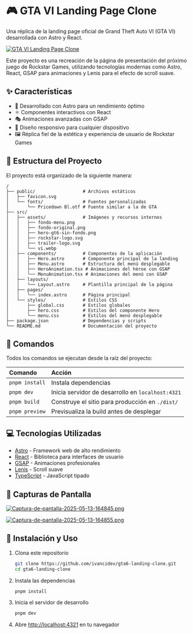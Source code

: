 # 🎮 GTA VI Landing Page Clone

Una réplica de la landing page oficial de Grand Theft Auto VI (GTA VI) desarrollada con Astro y React.

[![GTA VI Landing Page Clone](https://i.postimg.cc/XNK32rgs/Captura-de-pantalla-2025-05-13-164819.png)](https://postimg.cc/CdKW5LX8)

Este proyecto es una recreación de la página de presentación del próximo juego de Rockstar Games, utilizando tecnologías modernas como Astro, React, GSAP para animaciones y Lenis para el efecto de scroll suave.

## ✨ Características

- 🚀 Desarrollado con Astro para un rendimiento óptimo
- ⚛️ Componentes interactivos con React
- 🎭 Animaciones avanzadas con GSAP
- 📱 Diseño responsivo para cualquier dispositivo
- 🖼️ Réplica fiel de la estética y experiencia de usuario de Rockstar Games

## 🚀 Estructura del Proyecto

El proyecto está organizado de la siguiente manera:

```text
/
├── public/                  # Archivos estáticos
│   ├── favicon.svg
│   └── fonts/               # Fuentes personalizadas
│       └── Pricedown Bl.otf # Fuente similar a la de GTA
├── src/
│   ├── assets/              # Imágenes y recursos internos
│   │   ├── fondo-menu.png
│   │   ├── fondo-original.png
│   │   ├── hero-gt6-sin-fondo.png
│   │   ├── rockstar-logo.svg
│   │   ├── trailer-logo.svg
│   │   └── vi.webp
│   ├── components/          # Componentes de la aplicación
│   │   ├── Hero.astro       # Componente principal de la landing
│   │   ├── Menu.astro       # Estructura del menú desplegable
│   │   ├── HeroAnimation.tsx # Animaciones del héroe con GSAP
│   │   └── MenuAnimation.tsx # Animaciones del menú con GSAP
│   ├── layouts/
│   │   └── Layout.astro     # Plantilla principal de la página
│   ├── pages/
│   │   └── index.astro      # Página principal
│   └── styles/              # Estilos CSS
│       ├── global.css       # Estilos globales
│       ├── hero.css         # Estilos del componente Hero
│       └── menu.css         # Estilos del menú desplegable
├── package.json             # Dependencias y scripts
└── README.md                # Documentación del proyecto
```

## 🧞 Comandos

Todos los comandos se ejecutan desde la raíz del proyecto:

| Comando        | Acción                                            |
| :------------- | :------------------------------------------------ |
| `pnpm install` | Instala dependencias                              |
| `pnpm dev`     | Inicia servidor de desarrollo en `localhost:4321` |
| `pnpm build`   | Construye el sitio para producción en `./dist/`   |
| `pnpm preview` | Previsualiza la build antes de desplegar          |

## 💻 Tecnologías Utilizadas

- [Astro](https://astro.build/) - Framework web de alto rendimiento
- [React](https://reactjs.org/) - Biblioteca para interfaces de usuario
- [GSAP](https://greensock.com/gsap/) - Animaciones profesionales
- [Lenis](https://github.com/studio-freight/lenis) - Scroll suave
- [TypeScript](https://www.typescriptlang.org/) - JavaScript tipado

## 📱 Capturas de Pantalla

[![Captura-de-pantalla-2025-05-13-164845.png](https://i.postimg.cc/PJSRgnJ5/Captura-de-pantalla-2025-05-13-164845.png)](https://postimg.cc/p5nCj7Kw)

[![Captura-de-pantalla-2025-05-13-164855.png](https://i.postimg.cc/CM7XBk7p/Captura-de-pantalla-2025-05-13-164855.png)](https://postimg.cc/c6KXPKPF)

## 🚀 Instalación y Uso

1. Clona este repositorio

   ```sh
   git clone https://github.com/ivancidev/gta6-landing-clone.git
   cd gta6-landing-clone
   ```

2. Instala las dependencias

   ```sh
   pnpm install
   ```

3. Inicia el servidor de desarrollo

   ```sh
   pnpm dev
   ```

4. Abre [http://localhost:4321](http://localhost:4321) en tu navegador
